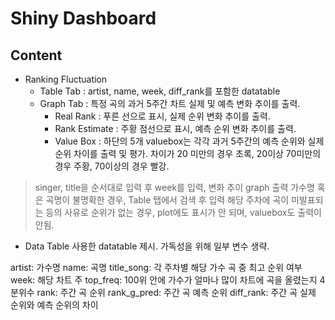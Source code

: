 # Shiny Dashboard

## Content
   * Ranking  Fluctuation
      * Table Tab : artist, name, week, diff_rank를 포함한 datatable
      * Graph Tab : 특정 곡의 과거 5주간 차트 실제 및 예측 변화 추이를 출력.
         *  Real Rank : 푸른 선으로 표시, 실제 순위 변화 추이를 출력.
         *  Rank Estimate : 주황 점선으로 표시, 예측 순위 변화 추이를 출력.
         *  Value Box : 하단의 5개 valuebox는 각각 과거 5주간의 예측 순위와 실제 순위 차이를 출력 및 평가. 차이가 20 미만의 경우 초록, 20이상 70미만의 경우 주황, 70이상의 경우 빨강.

> singer, title을 순서대로 입력 후 week를 입력, 변화 추이 graph 출력
> 가수명 혹은 곡명이 불명확한 경우, Table 탭에서 검색 후 입력
> 해당 주차에 곡이 미발표되는 등의 사유로 순위가 없는 경우, plot에도 표시가 안 되며, valuebox도 출력이 안됨.


   * Data Table
 사용한 datatable 제시. 가독성을 위해 일부 변수 생략. 

artist: 가수명
name: 곡명
title_song: 각 주차별 해당 가수 곡 중 최고 순위 여부
week: 해당 차트 주
top_freq: 100위 안에 가수가 얼마나 많이 차트에 곡을 올렸는지 4분위수
rank: 주간 곡 순위
rank_g_pred: 주간 곡 예측 순위
diff_rank: 주간 곡 실제 순위와 예측 순위의 차이
